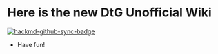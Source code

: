 # Here is the new DtG Unofficial Wiki

[![hackmd-github-sync-badge](https://hackmd.io/AxDtVOyZRIS7S-ZXnv2dSQ/badge)](https://hackmd.io/AxDtVOyZRIS7S-ZXnv2dSQ)


* Have fun!